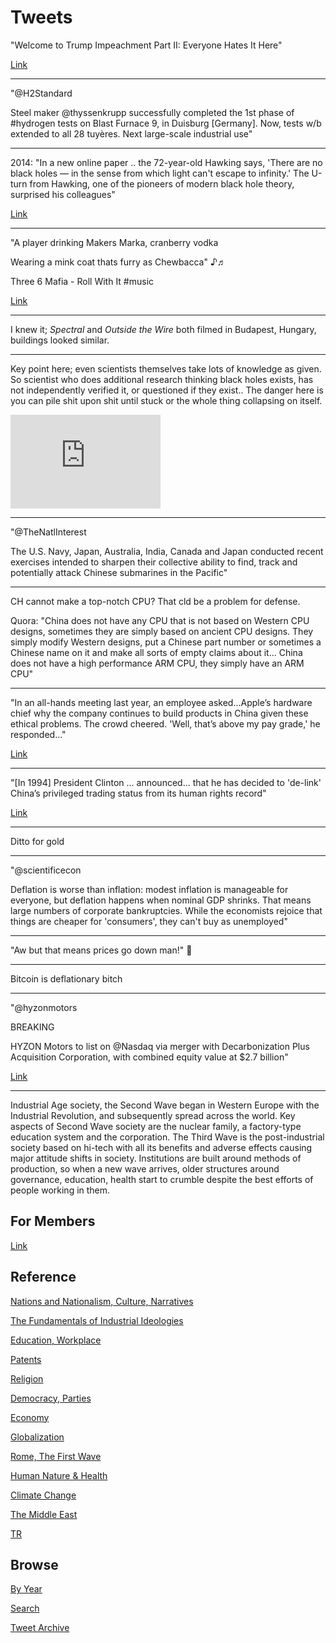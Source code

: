 # Tweets

"Welcome to Trump Impeachment Part II: Everyone Hates It Here" 

[Link](https://www.thedailybeast.com/welcome-to-trump-impeachment-part-two-everyone-hates-it-here?via=twitter_page)

---

"@H2Standard

Steel maker @thyssenkrupp successfully completed the 1st phase of
\#hydrogen tests on Blast Furnace 9, in Duisburg [Germany]. Now, tests
w/b extended to all 28 tuyères. Next large-scale industrial use"

---

2014: "In a new online paper ..  the 72-year-old Hawking says, 'There
are no black holes — in the sense from which light can't escape to
infinity.'  The U-turn from Hawking, one of the pioneers of modern
black hole theory, surprised his colleagues"

[Link](https://www.cbc.ca/news/technology/stephen-hawking-s-black-holes-blunder-stirs-debate-1.2514299)

---

"A player drinking Makers Marka, cranberry vodka

Wearing a mink coat thats furry as Chewbacca" ♪♬

Three 6 Mafia - Roll With It \#music

[Link](https://youtu.be/h08PYqG4kzg)

---

I knew it; *Spectral* and *Outside the Wire* both filmed in Budapest,
Hungary, buildings looked similar. 

---

Key point here; even scientists themselves take lots of knowledge as
given. So scientist who does additional research thinking black holes
exists, has not independently verified it, or questioned if they
exist.. The danger here is you can pile shit upon shit until stuck or
the whole thing collapsing on itself.

<iframe width="240"  src="https://www.youtube.com/embed/eREDoqCD4Ps?start=5211&end=5379" frameborder="0" allow="accelerometer; autoplay; clipboard-write; encrypted-media; gyroscope; picture-in-picture" allowfullscreen></iframe>

---

"@TheNatlInterest

The U.S. Navy, Japan, Australia, India, Canada and Japan conducted
recent exercises intended to sharpen their collective ability to find,
track and potentially attack Chinese submarines in the Pacific"

---

CH cannot make a top-notch CPU? That cld be a problem for defense.

Quora: "China does not have any CPU that is not based on Western CPU
designs, sometimes they are simply based on ancient CPU designs. They
simply modify Western designs, put a Chinese part number or sometimes
a Chinese name on it and make all sorts of empty claims about
it... China does not have a high performance ARM CPU, they simply have
an ARM CPU"

---

"In an all-hands meeting last year, an employee asked...Apple’s
hardware chief why the company continues to build products in China
given these ethical problems. The crowd cheered. 'Well, that’s above
my pay grade,' he responded..."

[Link](https://www.bloomberg.com/news/features/2021-02-09/this-is-how-tim-cook-transformed-apple-aapl-after-steve-jobs)

---

"[In 1994] President Clinton ... announced...  that he has decided to
'de-link' China’s privileged trading status from its human rights
record"

[Link](https://www.latimes.com/archives/la-xpm-1994-05-27-mn-62877-story.html)

---

Ditto for gold 

---

"@scientificecon

Deflation is worse than inflation: modest inflation is manageable for
everyone, but deflation happens when nominal GDP shrinks. That means
large numbers of corporate bankruptcies. While the economists rejoice
that things are cheaper for 'consumers', they can't buy as unemployed"

---

"Aw but that means prices go down man!" 🤨

---

Bitcoin is deflationary bitch

---

"@hyzonmotors

BREAKING

HYZON Motors to list on @Nasdaq via merger with Decarbonization Plus
Acquisition Corporation, with combined equity value at $2.7 billion"

[Link](https://twitter.com/hyzonmotors/status/1359103647439872000)

---

Industrial Age society, the Second Wave began in Western Europe with
the Industrial Revolution, and subsequently spread across the
world. Key aspects of Second Wave society are the nuclear family, a
factory-type education system and the corporation. The Third Wave is
the post-industrial society based on hi-tech with all its benefits and
adverse effects causing major attitude shifts in society. Institutions
are built around methods of production, so when a new wave arrives,
older structures around governance, education, health start to crumble
despite the best efforts of people working in them.

## For Members

[Link](https://thirdwave-members.herokuapp.com)

## Reference

[Nations and Nationalism, Culture, Narratives](/2013/02/nations-and-nationalism.md)

[The Fundamentals of Industrial Ideologies](/2011/04/fundamentals-of-industrial-ideologies.md)

[Education, Workplace](2017/09/education-workplace.md)

[Patents](/2018/09/patents.md)

[Religion](/2015/04/god-religion.md)

[Democracy, Parties](/2016/11/democracy.md)

[Economy](/2018/05/economy.md)

[Globalization](/2018/09/globalization.md)

[Rome, The First Wave](/2017/12/rome.md)

[Human Nature & Health](/2020/07/human-nature.md)

[Climate Change](/2018/12/climate.md)

[The Middle East](/2019/07/middleeast.md)

[TR](../tr)

## Browse

[By Year](years.md)

[Search](search.html)

[Tweet Archive](/tweets/README.md)


